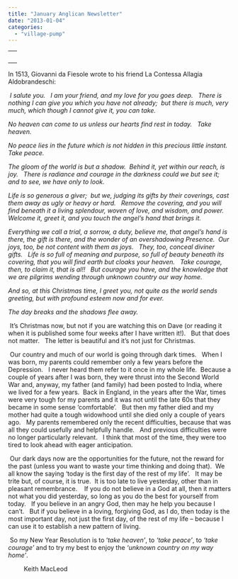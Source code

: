 ```yaml
---
title: "January Anglican Newsletter"
date: "2013-01-04"
categories: 
  - "village-pump"
---
```


<table width="100%" cellspacing="0" cellpadding="0"><tbody><tr><td><div><div></div>&nbsp;<div></div></div></td></tr></tbody></table>

In 1513, Giovanni da Fiesole wrote to his friend La Contessa Allagia Aldobrandeschi:

 _I salute you.   I am your friend, and my love for you goes deep.   There is nothing I can give you which you have not already;  but there is much, very much, which though I cannot give it, you can take._  

_No heaven can come to us unless our hearts find rest in today.   Take heaven._

_No peace lies in the future which is not hidden in this precious little instant.   Take peace._

_The gloom of the world is but a shadow.  Behind it, yet within our reach, is joy.   There is radiance and courage in the darkness could we but see it;  and to see, we have only to look._

_Life is so generous a giver;  but we, judging its gifts by their coverings, cast them away as ugly or heavy or hard.   Remove the covering, and you will find beneath it a living splendour, woven of love, and wisdom, and power.   Welcome it, greet it, and you touch the angel’s hand that brings it._

_Everything we call a trial, a sorrow, a duty, believe me, that angel’s hand is there, the gift is there, and the wonder of an overshadowing Presence.  Our joys, too, be not content with them as joys.   They, too, conceal diviner gifts.   Life is so full of meaning and purpose, so full of beauty beneath its covering, that you will find earth but cloaks your heaven.   Take courage, then, to claim it, that is al!!   But courage you have, and the knowledge that we are pilgrims wending through unknown country our way home._

_And so, at this Christmas time, I greet you, not quite as the world sends greeting, but with profound esteem now and for ever._

_The day breaks and the shadows flee away._

 It’s Christmas now, but not if you are watching this on Dave (or reading it when it is published some four weeks after I have written it!).   But that does not matter.   The letter is beautiful and it’s not just for Christmas.

 Our country and much of our world is going through dark times.   When I was born, my parents could remember only a few years before the Depression.   I never heard them refer to it once in my whole life.  Because a couple of years after I was born, they were thrust into the Second World War and, anyway, my father (and family) had been posted to India, where we lived for a few years.  Back in England, in the years after the War, times were very tough for my parents and it was not until the late 60s that they became in some sense ‘comfortable’.   But then my father died and my mother had quite a tough widowhood until she died only a couple of years ago.   My parents remembered only the recent difficulties, because that was all they could usefully and helpfully handle.   And previous difficulties were no longer particularly relevant.   I think that most of the time, they were too tired to look ahead with eager anticipation.

 Our dark days now are the opportunities for the future, not the reward for the past (unless you want to waste your time thinking and doing that).  We all know the saying ‘today is the first day of the rest of my life’.   It may be trite but, of course, it is true.  It is too late to live yesterday, other than in pleasant remembrance.    If you do not believe in a God at all, then it matters not what you did yesterday, so long as you do the best for yourself from today.   If you believe in an angry God, then may he help you because I can’t.   But if you believe in a loving, forgiving God, as I do, then today is the most important day, not just the first day, of the rest of my life – because I can use it to establish a new pattern of living.

 So my New Year Resolution is to ‘_take heaven’_, to _‘take peace’_, to _‘take courage’_ and to try my best to enjoy the _‘unknown country on my way home’_.

         Keith MacLeod
